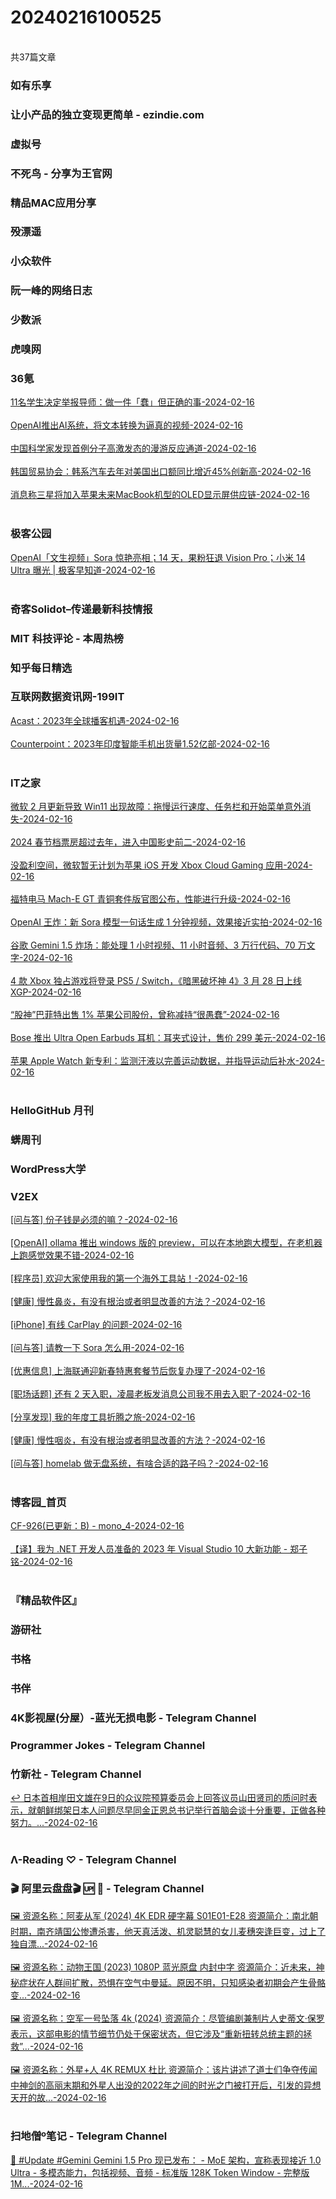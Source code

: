 <h1>20240216100525</h1><br/>共37篇文章






###  如有乐享







###  让小产品的独立变现更简单 - ezindie.com









###  虚拟号











###  不死鸟 - 分享为王官网







###  精品MAC应用分享







###  殁漂遥







###  小众软件







###  阮一峰的网络日志







###  少数派







###  虎嗅网







###  36氪

<a target=_blank rel=nofollow href="https://36kr.com/p/2638222576008322?f=rss" >11名学生决定举报导师：做一件「蠢」但正确的事-2024-02-16</a><br/><br/><a target=_blank rel=nofollow href="https://36kr.com/newsflashes/2650495380160768?f=rss" >OpenAI推出AI系统，将文本转换为逼真的视频-2024-02-16</a><br/><br/><a target=_blank rel=nofollow href="https://36kr.com/newsflashes/2650492785770760?f=rss" >中国科学家发现首例分子高激发态的漫游反应通道-2024-02-16</a><br/><br/><a target=_blank rel=nofollow href="https://36kr.com/newsflashes/2650465918779654?f=rss" >韩国贸易协会：韩系汽车去年对美国出口额同比增近45%创新高-2024-02-16</a><br/><br/><a target=_blank rel=nofollow href="https://36kr.com/newsflashes/2650462890359936?f=rss" >消息称三星将加入苹果未来MacBook机型的OLED显示屏供应链-2024-02-16</a><br/><br/>





###  极客公园

<a target=_blank rel=nofollow href="http://www.geekpark.net/news/331370" >OpenAI「文生视频」Sora 惊艳亮相；14 天，果粉狂退 Vision Pro；小米 14 Ultra 曝光 | 极客早知道-2024-02-16</a><br/><br/>





###  奇客Solidot–传递最新科技情报









###  MIT 科技评论 - 本周热榜







###  知乎每日精选









###  互联网数据资讯网-199IT

<a target=_blank rel=nofollow href="http://www.199it.com/archives/1675654.html" >Acast：2023年全球播客机遇-2024-02-16</a><br/><br/><a target=_blank rel=nofollow href="http://www.199it.com/archives/1675213.html" >Counterpoint：2023年印度智能手机出货量1.52亿部-2024-02-16</a><br/><br/>





###  IT之家

<a target=_blank rel=nofollow href="https://www.ithome.com/0/750/458.htm" >微软 2 月更新导致 Win11 出现故障：拖慢运行速度、任务栏和开始菜单意外消失-2024-02-16</a><br/><br/><a target=_blank rel=nofollow href="https://www.ithome.com/0/750/456.htm" >2024 春节档票房超过去年，进入中国影史前二-2024-02-16</a><br/><br/><a target=_blank rel=nofollow href="https://www.ithome.com/0/750/455.htm" >没盈利空间，微软暂无计划为苹果 iOS 开发 Xbox Cloud Gaming 应用-2024-02-16</a><br/><br/><a target=_blank rel=nofollow href="https://www.ithome.com/0/750/454.htm" >福特电马 Mach-E GT 青铜套件版官图公布，性能进行升级-2024-02-16</a><br/><br/><a target=_blank rel=nofollow href="https://www.ithome.com/0/750/453.htm" >OpenAI 王炸：新 Sora 模型一句话生成 1 分钟视频，效果接近实拍-2024-02-16</a><br/><br/><a target=_blank rel=nofollow href="https://www.ithome.com/0/750/452.htm" >谷歌 Gemini 1.5 炸场：能处理 1 小时视频、11 小时音频、3 万行代码、70 万文字-2024-02-16</a><br/><br/><a target=_blank rel=nofollow href="https://www.ithome.com/0/750/451.htm" >4 款 Xbox 独占游戏将登录 PS5 / Switch，《暗黑破坏神 4》3 月 28 日上线 XGP-2024-02-16</a><br/><br/><a target=_blank rel=nofollow href="https://www.ithome.com/0/750/450.htm" >“股神”巴菲特出售 1% 苹果公司股份，曾称减持“很愚蠢”-2024-02-16</a><br/><br/><a target=_blank rel=nofollow href="https://www.ithome.com/0/750/449.htm" >Bose 推出 Ultra Open Earbuds 耳机：耳夹式设计，售价 299 美元-2024-02-16</a><br/><br/><a target=_blank rel=nofollow href="https://www.ithome.com/0/750/448.htm" >苹果 Apple Watch 新专利：监测汗液以完善运动数据，并指导运动后补水-2024-02-16</a><br/><br/>





###  HelloGitHub 月刊







###  蠎周刊







###  WordPress大学









###  V2EX

<a target=_blank rel=nofollow href="https://www.v2ex.com/t/1015812#reply0" >[问与答] 份子钱是必须的嘛？-2024-02-16</a><br/><br/><a target=_blank rel=nofollow href="https://www.v2ex.com/t/1015811#reply0" >[OpenAI] ollama 推出 windows 版的 preview，可以在本地跑大模型，在老机器上跑感觉效果不错-2024-02-16</a><br/><br/><a target=_blank rel=nofollow href="https://www.v2ex.com/t/1015810#reply4" >[程序员] 欢迎大家使用我的第一个海外工具站！-2024-02-16</a><br/><br/><a target=_blank rel=nofollow href="https://www.v2ex.com/t/1015809#reply0" >[健康] 慢性鼻炎，有没有根治或者明显改善的方法？-2024-02-16</a><br/><br/><a target=_blank rel=nofollow href="https://www.v2ex.com/t/1015808#reply1" >[iPhone] 有线 CarPlay 的问题-2024-02-16</a><br/><br/><a target=_blank rel=nofollow href="https://www.v2ex.com/t/1015807#reply2" >[问与答] 请教一下 Sora 怎么用-2024-02-16</a><br/><br/><a target=_blank rel=nofollow href="https://www.v2ex.com/t/1015806#reply2" >[优惠信息] 上海联通迎新春特惠套餐节后恢复办理了-2024-02-16</a><br/><br/><a target=_blank rel=nofollow href="https://www.v2ex.com/t/1015805#reply11" >[职场话题] 还有 2 天入职，凌晨老板发消息公司我不用去入职了-2024-02-16</a><br/><br/><a target=_blank rel=nofollow href="https://www.v2ex.com/t/1015804#reply13" >[分享发现] 我的年度工具折腾之旅-2024-02-16</a><br/><br/><a target=_blank rel=nofollow href="https://www.v2ex.com/t/1015803#reply3" >[健康] 慢性咽炎，有没有根治或者明显改善的方法？-2024-02-16</a><br/><br/><a target=_blank rel=nofollow href="https://www.v2ex.com/t/1015802#reply0" >[问与答] homelab 做无盘系统，有啥合适的路子吗？-2024-02-16</a><br/><br/>









###  博客园_首页

<a target=_blank rel=nofollow href="https://www.cnblogs.com/mono-4/p/18016907" >CF-926(已更新：B) - mono_4-2024-02-16</a><br/><br/><a target=_blank rel=nofollow href="https://www.cnblogs.com/MingsonZheng/p/18015368" >【译】我为 .NET 开发人员准备的 2023 年 Visual Studio 10 大新功能 - 郑子铭-2024-02-16</a><br/><br/>





###  『精品软件区』







###  游研社









###  书格







###  书伴









###  4K影视屋(分屋）-蓝光无损电影 - Telegram Channel







###  Programmer Jokes - Telegram Channel







###  竹新社 - Telegram Channel

<a target=_blank rel=nofollow href="https://t.me/tnews365/29645" >↩️ 日本首相岸田文雄在9日的众议院预算委员会上回答议员山田贤司的质问时表示，就朝鲜绑架日本人问题尽早同金正恩总书记举行首脑会谈十分重要，正做各种努力。...-2024-02-16</a><br/><br/>





###  Λ-Reading ♡ - Telegram Channel







###  🎬 阿里云盘盘🎬 🆙 🚦 - Telegram Channel

<a target=_blank rel=nofollow href="https://t.me/yunpanpan/47518" >🖼 资源名称：阿麦从军 (2024) 4K EDR 硬字幕 S01E01-E28 资源简介：南北朝时期，南齐靖国公惨遭杀害，他天真活泼、机灵聪慧的女儿麦穗突逢巨变，过上了独自漂...-2024-02-16</a><br/><br/><a target=_blank rel=nofollow href="https://t.me/yunpanpan/47517" >🖼 资源名称：动物王国 (2023) 1080P 蓝光原盘 内封中字 资源简介：近未来，神秘症状在人群间扩散，恐惧在空气中曼延。原因不明，只知感染者初期会产生骨骼变...-2024-02-16</a><br/><br/><a target=_blank rel=nofollow href="https://t.me/yunpanpan/47516" >🖼 资源名称：空军一号坠落 4k (2024) 资源简介：尽管编剧兼制片人史蒂文·保罗表示，这部电影的情节细节仍处于保密状态，但它涉及“重新扭转总统主题的拯救”...-2024-02-16</a><br/><br/><a target=_blank rel=nofollow href="https://t.me/yunpanpan/47515" >🖼 资源名称：外星+人 4K REMUX 杜比 资源简介：该片讲述了道士们争夺传闻中神剑的高丽末期和外星人出没的2022年之间的时光之门被打开后，引发的异想天开的故...-2024-02-16</a><br/><br/>





###  扫地僧º笔记 - Telegram Channel

<a target=_blank rel=nofollow href="https://t.me/lover_links/5357" >🔁 #Update #Gemini Gemini 1.5 Pro 现已发布： - MoE 架构，宣称表现接近 1.0 Ultra - 多模态能力，包括视频、音频 - 标准版 128K Token Window - 完整版 1M...-2024-02-16</a><br/><br/>



